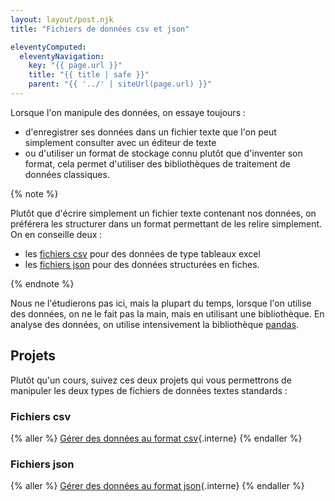 ```yaml
---
layout: layout/post.njk
title: "Fichiers de données csv et json"

eleventyComputed:
  eleventyNavigation:
    key: "{{ page.url }}"
    title: "{{ title | safe }}"
    parent: "{{ '../' | siteUrl(page.url) }}"
---
```


Lorsque l'on manipule des données, on essaye toujours :

- d'enregistrer ses données dans un fichier texte que l'on peut simplement consulter avec un éditeur de texte
- ou d'utiliser un format de stockage connu plutôt que d'inventer son format, cela permet d'utiliser des bibliothèques de traitement de données classiques.

{% note %}

Plutôt que d'écrire simplement un fichier texte contenant nos données, on préférera les structurer dans un format permettant de les relire simplement. On en conseille deux :

- les [fichiers csv](https://fr.wikipedia.org/wiki/Comma-separated_values) pour des données de type tableaux excel
- les [fichiers json](https://www.json.org/json-fr.html) pour des données structurées en fiches.

{% endnote %}

Nous ne l'étudierons pas ici, mais la plupart du temps, lorsque l'on utilise des données, on ne le fait pas la main, mais en utilisant une bibliothèque. En analyse des données, on utilise intensivement la bibliothèque [pandas](https://pandas.pydata.org/).

## Projets

Plutôt qu'un cours, suivez ces deux projets qui vous permettrons de manipuler les deux types de fichiers de données textes standards :

### Fichiers csv

{% aller %}
[Gérer des données au format csv](données-csv){.interne}
{% endaller %}

### Fichiers json

{% aller %}
[Gérer des données au format json](données-json){.interne}
{% endaller %}
